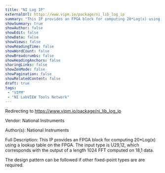 ```yaml
---
title: "NI Log IP"
externalUrl: https://www.vipm.io/package/ni_lib_log_ip
summary: "This IP provides an FPGA block for computing 20*Log(x) using a lookup table on the FPGA."
showSummary: true
showAuthor: false
showEdit: false
showData: false
showViews: false
showReadingTime: false
showWordCount: false
showBreadcrumbs: false
showHeadingAnchors: false
sharingLinks: false
showZenMode: false
showPagination: false
showRelatedContent: false
draft: true
tags:
 - "VIPM"
 - "NI LabVIEW Tools Network"
---
```


Redirecting to https://www.vipm.io/package/ni_lib_log_ip

Vendor: National Instruments

Author(s): National Instruments
 
Full Description:
This IP provides an FPGA block for computing 20*Log(x) using a lookup table on the FPGA.  The input type is U29,12, which corresponds with the output of a length 1024 FFT computed on 18,1 data.

The design pattern can be followed if other fixed-point types are are required.